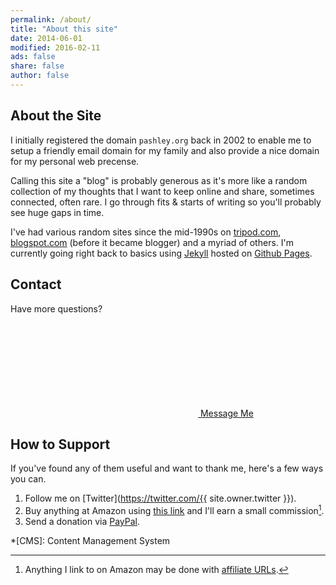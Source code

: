 ```yaml
---
permalink: /about/
title: "About this site"
date: 2014-06-01
modified: 2016-02-11
ads: false
share: false
author: false
---
```


## About the Site

I initially registered the domain `pashley.org` back in 2002 to enable me to setup a friendly email domain for my family and also provide a nice domain for my personal web precense.


Calling this site a "blog" is probably generous as it's more like a random collection of my thoughts that I want to keep online and share, sometimes connected, often rare. I go through fits & starts of writing so you'll probably see huge gaps in time.

I've had various random sites since the mid-1990s on [tripod.com](http://tripod.com), [blogspot.com](http://blogger.com) (before it became blogger) and a myriad of others. I'm currently going right back to basics using [Jekyll](http://jekyllrb.com/) hosted on [Github Pages](http://github.com/).

## Contact

Have more questions? 

<div markdown="0"><a href="/contact/" class="btn"><svg class="icon"><use xlink:href="#icon-comments"></use></svg> Message Me</a></div>

## How to Support

If you've found any of them useful and want to thank me, here's a few ways you can.

1. Follow me on [Twitter](https://twitter.com/{{ site.owner.twitter }}).
2. Buy anything at Amazon using [this link](https://www.amazon.co.uk/?_encoding=UTF8&camp=1789&creative=390957&linkCode=ur2&tag=gamelinchpin-21&linkId=P557QDXPWEYIZTDS) and I'll earn a small commission[^affiliate].
3. Send a donation via [PayPal](https://www.paypal.com/cgi-bin/webscr?cmd=_s-xclick&hosted_button_id=L5YPSDV8KN2XS).

[^affiliate]: Anything I link to on Amazon may be done with [affiliate URLs](/terms/).

*[CMS]: Content Management System
